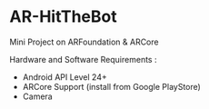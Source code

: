 # AR-HitTheBot
 Mini Project on ARFoundation & ARCore
 
 Hardware and Software Requirements :
-  Android API Level 24+
-  ARCore Support (install from Google PlayStore)
-  Camera

